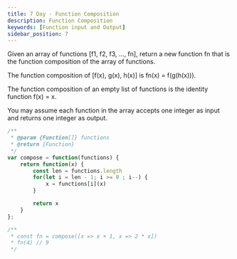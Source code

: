 ```yaml
---
title: 7 Day - Function Composition
description: Function Composition
keywords: [Function input and Output]
sidebar_position: 7
---
```


Given an array of functions [f1, f2, f3, ..., fn], return a new function fn that is the function composition of the array of functions.

The function composition of [f(x), g(x), h(x)] is fn(x) = f(g(h(x))).

The function composition of an empty list of functions is the identity function f(x) = x.

You may assume each function in the array accepts one integer as input and returns one integer as output.

```js
/**
 * @param {Function[]} functions
 * @return {Function}
 */
var compose = function(functions) {
	return function(x) {
        const len = functions.length
        for(let i = len - 1; i >= 0 ; i--) {
            x = functions[i](x)
        }

        return x
    }
};

/**
 * const fn = compose([x => x + 1, x => 2 * x])
 * fn(4) // 9
 */
```